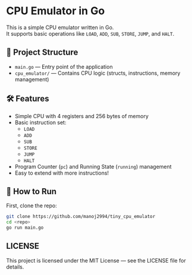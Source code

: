 # CPU Emulator in Go

This is a simple CPU emulator written in Go.  
It supports basic operations like `LOAD`, `ADD`, `SUB`, `STORE`, `JUMP`, and `HALT`.

## 📂 Project Structure

- `main.go` — Entry point of the application
- `cpu_emulator/` — Contains CPU logic (structs, instructions, memory management)

## 🛠 Features

- Simple CPU with 4 registers and 256 bytes of memory
- Basic instruction set:
  - `LOAD`
  - `ADD`
  - `SUB`
  - `STORE`
  - `JUMP`
  - `HALT`
- Program Counter (`pc`) and Running State (`running`) management
- Easy to extend with more instructions!

## 🚀 How to Run

First, clone the repo:

```bash
git clone https://github.com/manoj2994/tiny_cpu_emulator
cd <repo>
go run main.go
```


## LICENSE
This project is licensed under the MIT License — see the LICENSE file for details.
